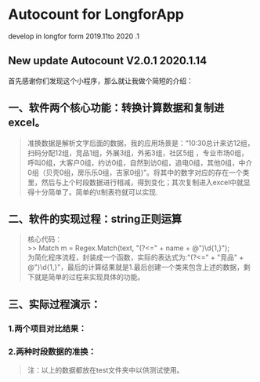 # Autocount for LongforApp  
develop in longfor form 2019.11to 2020 .1  

New update Autocount V2.0.1 2020.1.14  
--------------------------------

首先感谢你们发现这个小程序，那么就让我做个简短的介绍：  

## 一、软件两个核心功能：转换计算数据和复制进excel。  
  >准换数据是解析文字后面的数据，我的应用场景是：“10:30总计来访12组，扫码分配12组，竞品1组，外展3组，外拓3组，社区5组 ，专业市场0组，呼叫0组，大客户0组，约访0组，自然到访0组，追电0组，其他0组，中介0组（贝壳0组，房乐乐0组，吉家0组)”。将其中的数字对应的存在一个类里，然后与上个时段数据进行相减，得到变化；其次复制进入excel中就显得十分简单了。简单的\t制表符就可以实现.  
  
## 二、软件的实现过程：string正则运算  
  > 核心代码：  
      >> Match m = Regex.Match(text, "(?<=" + name + @")\d{1,}");  
  > 为简化程序流程，封装成一个函数，实际的表达式为:"(?<=" + "竞品" + @")\d{1,}"，最后的计算结果就是1.最后创建一个类来包含上述的数据，剩下就是简单的过程来实现具体的功能。  
  
## 三、实际过程演示：  
  ### 1.两个项目对比结果：  
    
  ### 2.两种时段数据的准换：  
    
  >注：以上的数据都放在test文件夹中以供测试使用。  

